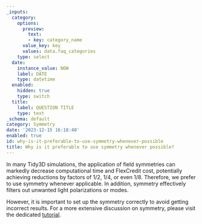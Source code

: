 ```yaml
---
_inputs:
  category:
    options:
      preview:
        text:
        - key: category_name
      value_key: key
      values: data.faq_categories
    type: select
  date:
    instance_value: NOW
    label: DATE
    type: datetime
  enabled:
    hidden: true
    type: switch
  title:
    label: QUESTION TITLE
    type: text
_schema: default
category: Symmetry
date: '2023-12-15 16:18:40'
enabled: true
id: why-is-it-preferable-to-use-symmetry-whenever-possible
title: Why is it preferable to use symmetry whenever possible?
---
```


In many Tidy3D simulations, the application of field symmetries can markedly decrease computational time and FlexCredit cost, potentially achieving reductions by factors of 1/2, 1/4, or even 1/8. Therefore, we prefer to use symmetry whenever applicable. In addition, symmetry effectively filters out unwanted light polarizations or modes.

However, it is important to set up the symmetry correctly to avoid getting incorrect results. For a more extensive discussion on symmetry, please visit the dedicated [tutorial](https://www.flexcompute.com/tidy3d/examples/notebooks/Symmetry/).